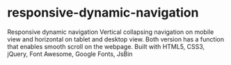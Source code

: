 # responsive-dynamic-navigation
Responsive dynamic navigation Vertical collapsing navigation on mobile view and horizontal on tablet and desktop view. Both version has a function that enables smooth scroll on the webpage. Built with HTML5, CSS3, jQuery, Font Awesome, Google Fonts, JsBin
